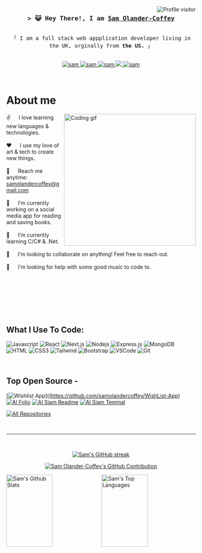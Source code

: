 
<!--
<h2 align="center">
  Welcome to Sam's Github!
  <img src="https://media.giphy.com/media/hvRJCLFzcasrR4ia7z/giphy.gif" width="28">
</h2>
-->

<!--
<p align="center">
  <a href="https://github.com/samolandercoffey"><img src="https://readme-typing-svg.herokuapp.com/?lines=Self%20Taught%20Programmer;Front%20End%20Developer;1.5%2B%20years%20of%20coding%20experience;Always%20learning%20new%20things&center=true&width=380&height=45"></a>
</p>

 -->

<a href="https://komarev.com/ghpvc/?username=samolandercoffey">
  <img align="right" src="https://komarev.com/ghpvc/?username=samolandercoffey&label=Visitors&color=0e75b6&style=flat" alt="Profile visitor" />
</a>


<!-- Intro  -->
<h3 align="center">
        <samp>&gt; 😺 Hey There!, I am
                <b><a target="_blank" href="https://alsiam.com">Sam Olander-Coffey</a></b>
        </samp>
</h3>


<p align="center"> 
  <samp>
    <br>
    「 I am a full stack web appplication developer living in the UK, orginally from <b>the US.</b> 」
    <br>
    <br>
  </samp>
</p>

<p align="center">
 <a href="https://alsiam.com" target="blank">
  <img src="https://img.shields.io/badge/Website-DC143C?style=for-the-badge&logo=medium&logoColor=white" alt="sam" />
 </a>
 <a href="https://www.linkedin.com/in/samantha-olander" target="_blank">
  <img src="https://img.shields.io/badge/LinkedIn-0077B5?style=for-the-badge&logo=linkedin&logoColor=white" alt="sam"/>
 </a>
 <a href="https://dev.to/samolandercoffey" target="_blank">
  <img src="https://img.shields.io/badge/dev.to-0A0A0A?style=for-the-badge&logo=dev.to&logoColor=white" alt="sam" />
 </a>
 <a href="https://twitter.com/samelizabeth23" target="_blank">
  <img src="https://img.shields.io/badge/Twitter-1DA1F2?style=for-the-badge&logo=twitter&logoColor=white" />
 </a>
 <a href="https://www.facebook.com/samantha.olander" target="_blank">
  <img src="https://img.shields.io/badge/Facebook-20BEFF?&style=for-the-badge&logo=facebook&logoColor=white" alt="sam"  />
  </a> 
</p>
<br />

<!-- About Section -->
 # About me
 
<p>
 <img align="right" width="350" src="/assets/programmer.gif" alt="Coding gif" />
  
 ✌️ &emsp; I love learning new languages & technologies.<br/><br/>
 ❤️ &emsp; I use my love of art & tech to create new things.<br/><br/>
 📧 &emsp; Reach me anytime: samolandercoffey@gmail.com<br/><br/>
 🔭 &emsp; I’m currently working on a social media app for reading and saving books.<br/><br/>
 🌱 &emsp; I’m currently learning C/C# & .Net.<br/><br/>
 👯 &emsp; I’m looking to collaborate on anything! Feel free to reach out.</br></br> 
 🤔 &emsp; I’m looking for help with some good music to code to.</br></br>


</p>

<br/>
<br/>
<br/>
<br/>
<br/>

## What I Use To Code:

![Javascript](https://img.shields.io/badge/Javascript-F0DB4F?style=for-the-badge&labelColor=black&logo=javascript&logoColor=F0DB4F)
![React](https://img.shields.io/badge/-React-61DBFB?style=for-the-badge&labelColor=black&logo=react&logoColor=61DBFB)
![Next.js](https://img.shields.io/badge/next.js-000000?style=for-the-badge&logo=nextdotjs&logoColor=white)
![Nodejs](https://img.shields.io/badge/Nodejs-3C873A?style=for-the-badge&labelColor=black&logo=node.js&logoColor=3C873A)
![Express.js](https://img.shields.io/badge/Express.js-000000?style=for-the-badge&logo=express&logoColor=white)
![MongoDB](https://img.shields.io/badge/MongoDB-4EA94B?style=for-the-badge&logo=mongodb&logoColor=white)
![HTML](https://img.shields.io/badge/HTML5-E34F26?style=for-the-badge&logo=html5&logoColor=white)
![CSS3](https://img.shields.io/badge/CSS3-1572B6?style=for-the-badge&logo=css3&logoColor=white)
![Tailwind](https://img.shields.io/badge/Tailwind_CSS-092749?style=for-the-badge&logo=tailwindcss&logoColor=06B6D4&labelColor=000000)
![Bootstrap](https://img.shields.io/badge/Bootstrap-563D7C?style=for-the-badge&logo=bootstrap&logoColor=white)
![VSCode](https://img.shields.io/badge/Visual_Studio-0078d7?style=for-the-badge&logo=visual%20studio&logoColor=white)
![Git](https://img.shields.io/badge/Git-F05032?style=for-the-badge&logo=git&logoColor=white)

<br/>

## Top Open Source -
[![Wishlist App]([https://github-readme-stats.vercel.app/api/pin/?username=samolandercoffey&repo=web-projects&border_color=7F3FBF&bg_color=0D1117&title_color=C9D1D9&text_color=8B949E&icon_color=7F3FBF)]((https://github.com/samolandercoffey/WishList-App) 
[![Al Folio](https://github-readme-stats.vercel.app/api/pin/?username=alsiam&repo=al-folio&border_color=7F3FBF&bg_color=0D1117&title_color=C9D1D9&text_color=8B949E&icon_color=7F3FBF)](https://github.com/alsiam/al-folio)
[![Al Siam Readme](https://github-readme-stats.vercel.app/api/pin/?username=alsiam&repo=alsiam&border_color=7F3FBF&bg_color=0D1117&title_color=C9D1D9&text_color=8B949E&icon_color=7F3FBF)](https://github.com/alsiam/alsiam)
[![Al Siam Teminal](https://github-readme-stats.vercel.app/api/pin/?username=alsiam&repo=alsiam.github.io&border_color=7F3FBF&bg_color=0D1117&title_color=C9D1D9&text_color=8B949E&icon_color=7F3FBF)](https://github.com/alsiam/alsiam.github.io)

<p align="left">
  <a href="https://github.com/samolandercoffey?tab=repositories" target="_blank"><img alt="All Repositories" title="All Repositories" src="https://img.shields.io/badge/-All%20Repos-2962FF?style=for-the-badge&logo=koding&logoColor=white"/></a>
</p>

<br/>
<hr/>
<br/>

<p align="center">
  <a href="https://github.com/samolandercoffey">
    <img src="https://github-readme-streak-stats.herokuapp.com/?user=samolandercoffey&theme=radical&border=7F3FBF&background=0D1117" alt="Sam's GitHub streak"/>
  </a>
</p>

<p align="center">
  <a href="https://github.com/samolandercoffey">
    <img src="https://github-profile-summary-cards.vercel.app/api/cards/profile-details?username=samolandercoffey&theme=radical" alt="Sam Olander-Coffey's GitHub Contribution"/>
  </a>
</p>

<a> 
    <a href="https://github.com/samolandercoffey"><img alt="Sam's Github Stats" src="https://denvercoder1-github-readme-stats.vercel.app/api?username=samolandercoffey&show_icons=true&count_private=true&theme=react&border_color=7F3FBF&bg_color=0D1117&title_color=F85D7F&icon_color=F8D866" height="192px" width="49.5%"/></a>
  <a href="https://github.com/samolandercoffey"><img alt="Sam's Top Languages" src="https://denvercoder1-github-readme-stats.vercel.app/api/top-langs/?username=samolandercoffey&langs_count=8&layout=compact&theme=react&border_color=7F3FBF&bg_color=0D1117&title_color=F85D7F&icon_color=F8D866" height="192px" width="49.5%"/></a>
  <br/>
</a>



